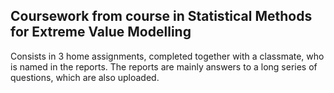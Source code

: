 ## Coursework from course in Statistical Methods for Extreme Value Modelling

Consists in 3 home assignments, completed together with a classmate, who is named in the reports. The reports are mainly answers to a long series of questions, which are also uploaded. 
